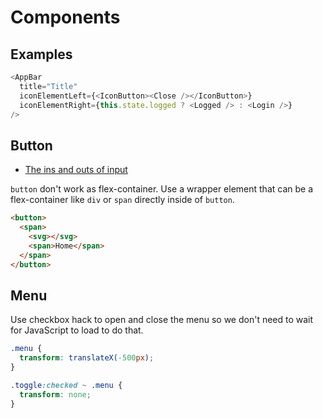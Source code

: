 # Components

## Examples

```js
<AppBar
  title="Title"
  iconElementLeft={<IconButton><Close /></IconButton>}
  iconElementRight={this.state.logged ? <Logged /> : <Login />}
/>
```

## Button

* [The ins and outs of input](https://www.youtube.com/watch?v=T1OwKW3tokE)

`button` don't work as flex-container. Use a wrapper element that can be a flex-container like `div` or `span` directly inside of `button`.

```html
<button>
  <span>
    <svg></svg>
    <span>Home</span>
  </span>
</button>
```

## Menu

Use checkbox hack to open and close the menu so we don't need to wait for JavaScript to load to do that.

```css
.menu {
  transform: translateX(-500px);
}

.toggle:checked ~ .menu {
  transform: none;
}
```